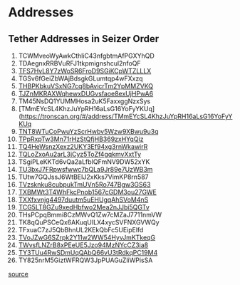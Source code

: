 # Addresses 

## Tether Addresses in Seizer Order

1. TCWMveoWyAwkCthliC43nfgbtmAfPGXYhQD
2. TDAegnxRRBVuRFJ1tkpmignshcul2nfoQF
3. [TFS7HvL8Y7zWoSR6FroD9SGiKCpWTZLLLX](https://tronscan.org/#/address/TFS7HvL8Y7zWoSR6FroD9SGiKCpWTZLLLX)
4. TGSv6fGeiZbWAjBdsgkGLumtqp4wFXxzq
5. [THBPKbkuVSxNG7cq8bAvicrTm2YpMMZVKQ](https://tronscan.org/#/address/THBPKbkuVSxNG7cq8bAvicrTm2YpMMZVKQ)
6. [TJZnMKRAXWqhewxDUGvsfaoe8exUjHPwA6](https://tronscan.org/#/address/TJZnMKRAXWqhewxDUGvsfaoe8exUjHPwA6)
7. TM45NsDQ1YUMMHosa2uK5FaxxggNzxSys
8. [TMmEYcSL4KhzJuYpRH16aLsG16YoFyYKUq](https://tronscan.org/#/address/TMmEYcSL4KhzJuYpRH16aLsG16YoFyYKUq
9. [TNT8WTuCoPwuYzScrHwbv5Wzw9XBwu9u3q](https://tronscan.org/#/address/TNT8WTuCoPwuYzScrHwbv5Wzw9XBwu9u3q)
10. [TPpRxpTw3Mn71rHzStQfjHB369zxHYqQiz](https://tronscan.org/#/address/TPpRxpTw3Mn71rHzStQfjHB369zxHYqQiz)
11. [TQ4HeWsnzXexz2UKY3Ef94xg3rnWkawirR](https://tronscan.org/#/address/TQ4HeWsnzXexz2UKY3Ef94xg3rnWkawirR)
12. [TQLoZxoAu2arL3jCyz5ToZf4gqkmvXxtTy](https://tronscan.org/#/address/TQLoZxoAu2arL3jCyz5ToZf4gqkmvXxtTy)
13. TSgiPLeKKTd6vQa2aLfbIQFmNV9DW52xYK
14. [TU3bxJ7FRpwsfwwc7bQLa9Jr89e7UzWB3m](https://tronscan.org/#/address/TU3bxJ7FRpwsfwwc7bQLa9Jr89e7UzWB3m)
15. TUtw7GQJssJ6WtBEIJ2xKks7VimKP8rn587
16. [TVzsknku8cubpukTmUVn5Ro747Bgw3GS63](https://tronscan.org/#/address/TVzsknku8cubpukTmUVn5Ro747Bgw3GS63)
17. [TXBMWt3T4WhFkcPnob1567cGDM3ou27GWE](https://tronscan.org/#/address/TXBMWt3T4WhFkcPnob1567cGDM3ou27GWE)
18. [TXXfxvnjg4497duutm5uEHUgqAhSVoM4nS](https://tronscan.org/#/address/TXXfxvnjg4497duutm5uEHUgqAhSVoM4nS)
19. [TCG5LT8GZu9xedHbfwo2Mea2nJJbi5QGTv](https://tronscan.org/#/address/TCG5LT8GZu9xedHbfwo2Mea2nJJbi5QGTv)
20. THsPCpqBmmi8CzMWvQ1Zw7cMZaJ7711nmVW
21. TK8qQuPSCeQx6AKuqUILX4xycSVFNXGVWQy
22. TFxuaC7zJ5QbBhnUL2KEkQbFc5UEipElfd
23. [TVoJZwG6SZrpk2Y11w2WW54HyvJmKTkeqG](https://tronscan.org/#/address/TVoJZwG6SZrpk2Y11w2WW54HyvJmKTkeqG)
24. [TWvsfLNZrB8xPEeUE5Jzo94MzNYcCZ3ia8](https://tronscan.org/#/address/TWvsfLNZrB8xPEeUE5Jzo94MzNYcCZ3ia8)
25. [TY3TUu4RwSDmUqQAbQ66vU3tRdkqPC19M4](https://tronscan.org/#/address/TY3TUu4RwSDmUqQAbQ66vU3tRdkqPC19M4)
26. TY825nrM5GiztWFRQW3JpPUAGuZliWPisSA

[source](https://nbctf.mod.gov.il/he/Announcements/Documents/%D7%A6%D7%AA%2034-23.pdf)


